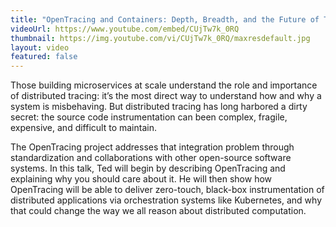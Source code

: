 ```yaml
---
title: "OpenTracing and Containers: Depth, Breadth, and the Future of Tracing"
videoUrl: https://www.youtube.com/embed/CUjTw7k_0RQ
thumbnail: https://img.youtube.com/vi/CUjTw7k_0RQ/maxresdefault.jpg
layout: video
featured: false
---
```


Those building microservices at scale understand the role and importance of distributed tracing: it’s the most direct way to understand how and why a system is misbehaving. But distributed tracing has long harbored a dirty secret: the source code instrumentation can been complex, fragile, expensive, and difficult to maintain.

The OpenTracing project addresses that integration problem through standardization and collaborations with other open-source software systems. In this talk, Ted will begin by describing OpenTracing and explaining why you should care about it. He will then show how OpenTracing will be able to deliver zero-touch, black-box instrumentation of distributed applications via orchestration systems like Kubernetes, and why that could change the way we all reason about distributed computation.

